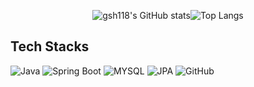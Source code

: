 <div align="center">
<!-- ![gsh118's GitHub stats](https://github-readme-stats-sigma-five.vercel.app/api?username=gsh118&show_icons=true&theme=gruvbox) -->

![gsh118's GitHub stats](https://github-readme-stats.vercel.app/api?username=gsh118&show_icons=true&theme=radical)![Top Langs](https://github-readme-stats-sigma-five.vercel.app/api/top-langs/?username=gsh118&layout=compact&theme=graywhite)

</div>

## Tech Stacks

![Java](https://img.shields.io/badge/Java-%23ED8B00.svg?style=for-the-badge&logo=openjdk&logoColor=fff)
![Spring Boot](https://img.shields.io/badge/Spring%20Boot-6DB33F?style=for-the-badge&logo=springBoot&logoColor=fff)
![MYSQL](https://img.shields.io/badge/mysql-4479A1?style=for-the-badge&logo=mysql&logoColor=white)
![JPA](https://img.shields.io/badge/Spring_data_jpa-6DB33F?style=for-the-badge&logo=SpringSecurity&logoColor=white)
![GitHub](https://img.shields.io/badge/github-181717?style=for-the-badge&logo=github&logoColor=white)
